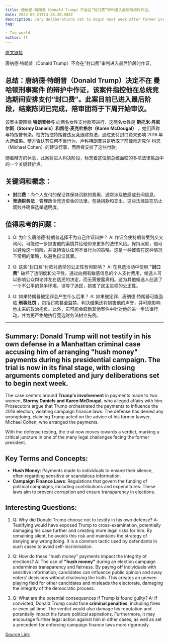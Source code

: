```yaml
---
title: 唐纳德·特朗普（Donald Trump）不会在“封口费”审判进入最后阶段时作证。
date: 2024-05-21T14:38:20.584Z
description: Jury deliberations set to begin next week after former president’s defence rests in Manhattan criminal case
tag: 

- Tag world
author: ft
---
```


[原文链接](https://ft.com/content/138f27f5-7936-49fb-8b39-5acc0a4f19c2)

唐纳德·特朗普（Donald Trump）不会在“封口费”审判进入最后阶段时作证。

## 总结：**唐纳德·特朗普**（Donald Trump）决定不在 **曼哈顿刑事案件** 的辩护中作证，该案件指控他在总统竞选期间安排支付“封口费”。此案目前已进入最后阶段，结案陈词已完成，陪审团将于下周开始审议。

该案主要围绕 **特朗普参与** 向两名女性支付款项进行，这两名女性是 **斯托米·丹尼尔斯（Stormy Daniels）和凯伦·麦克杜格尔（Karen McDougal）** ，她们声称与特朗普有染。检方指控特朗普违反竞选财务法，通过支付封口费来影响 2016 年大选结果。辩方否认有任何不当行为，声称特朗普只是听取了前律师迈克尔·科恩（Michael Cohen）的建议行事，而后者安排了这些付款。

随着辩方的休息，此案将进入判决阶段，标志着这位前总统面临的多项法律挑战中的一个关键转折点。

## 关键词和概念：
- **封口费**：向个人支付的保证其保持沉默的费用，通常涉及敏感或丑闻信息。
- **竞选财务法**：管理政治竞选资金的法律，包括捐款和支出。这些法律旨在防止腐败并确保选举透明度。

## 值得思考的问题：

1. Q: 为什么唐纳德·特朗普选择不为自己作证辩护？
   A: 作证会使特朗普受到交叉询问，可能进一步损害他的案情并给他带来更多的法律风险。保持沉默，他可以避免这一风险，并坚持否认任何不当行为的策略。这是一种被告在这种情况下常用的策略，以避免自证其罪。

2. Q: 这些“封口费”付款对选举的公正性有何影响？
   A: 在竞选活动中使用 **"封口费"** 破坏了透明度和公平性。通过向拥有敏感信息的个人支付费用，候选人可以影响公众舆论并左右选民的决定，而无需披露真相。这为其他候选人创造了一个不公平的竞争环境，误导了选民，损害了民主进程的公正性。

3. Q: 如果特朗普被定罪会产生什么后果？
   A: 如果被定罪，唐纳德·特朗普可能面临 **刑事处罚** ，包括罚款甚至监禁。判决结果还将损害他的声誉，并可能影响他未来的政治抱负。此外，它可能会鼓励其他案件中针对他的进一步法律行动，并为更严格地执行竞选财务法树立先例。

---

## Summary: **Donald Trump** will not testify in his own defense in a **Manhattan criminal case** accusing him of arranging **"hush money" payments** during his presidential campaign. The trial is now in its final stage, with closing arguments completed and jury deliberations set to begin next week. 

The case centers around **Trump's involvement** in payments made to two women, **Stormy Daniels and Karen McDougal**, who alleged affairs with him. Prosecutors argue that Trump orchestrated the payments to influence the 2016 election, violating campaign finance laws. The defense has denied any wrongdoing, claiming Trump acted on the advice of his former lawyer, Michael Cohen, who arranged the payments. 

With the defense resting, the trial now moves towards a verdict, marking a critical juncture in one of the many legal challenges facing the former president. 

## Key Terms and Concepts: 
- **Hush Money**: Payments made to individuals to ensure their silence, often regarding sensitive or scandalous information. 
- **Campaign Finance Laws**: Regulations that govern the funding of political campaigns, including contributions and expenditures. These laws aim to prevent corruption and ensure transparency in elections. 

## Interesting Questions: 

1. Q: Why did Donald Trump choose not to testify in his own defense? 
   A: Testifying would have exposed Trump to cross-examination, potentially damaging his case further and creating more legal risks for him. By remaining silent, he avoids this risk and maintains the strategy of denying any wrongdoing. It is a common tactic used by defendants in such cases to avoid self-incrimination. 

2. Q: How do these "hush money" payments impact the integrity of elections? 
   A: The use of **"hush money"** during an election campaign undermines transparency and fairness. By paying off individuals with sensitive information, candidates can influence public opinion and sway voters' decisions without disclosing the truth. This creates an uneven playing field for other candidates and misleads the electorate, damaging the integrity of the democratic process. 

3. Q: What are the potential consequences if Trump is found guilty? 
   A: If convicted, Donald Trump could face **criminal penalties**, including fines or even jail time. The verdict would also damage his reputation and potentially impact his future political aspirations. Furthermore, it may encourage further legal action against him in other cases, as well as set a precedent for enforcing campaign finance laws more rigorously.

[Source Link](https://ft.com/content/138f27f5-7936-49fb-8b39-5acc0a4f19c2)

